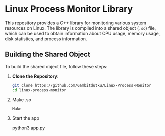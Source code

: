 # Linux Process Monitor Library

This repository provides a C++ library for monitoring various system resources on Linux. The library is compiled into a shared object (`.so`) file, which can be used to obtain information about CPU usage, memory usage, disk statistics, and process information.

## Building the Shared Object

To build the shared object file, follow these steps:

1. **Clone the Repository**:

   ```bash
   git clone https://github.com/Gambitdutku/Linux-Process-Monitor
   cd linux-process-monitor
2. Make .so
	
   ```bash
   Make
3. Start the app

   python3
   app.py
